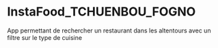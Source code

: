 # InstaFood_TCHUENBOU_FOGNO

App permettant de rechercher un restaurant dans les altentours avec un filtre sur le type de cuisine

